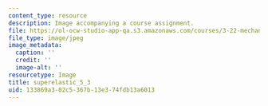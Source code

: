 ```yaml
---
content_type: resource
description: Image accompanying a course assignment.
file: https://ol-ocw-studio-app-qa.s3.amazonaws.com/courses/3-22-mechanical-behavior-of-materials-spring-2008/133869a302c5367b13e374fdb13a6013_superelastic_5_3.jpg
file_type: image/jpeg
image_metadata:
  caption: ''
  credit: ''
  image-alt: ''
resourcetype: Image
title: superelastic_5_3
uid: 133869a3-02c5-367b-13e3-74fdb13a6013
---
```

